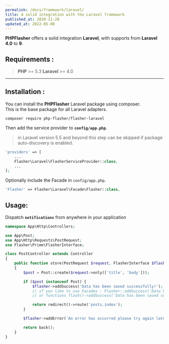 ```yaml
---
permalink: /docs/framework/laravel/
title: A solid integration with the Laravel framework
published_at: 2020-11-28
updated_at: 2022-05-08
---
```


**<span class="text-indigo-900">PHP<span class="text-indigo-500">Flasher</span></span>** offers a solid integration <i class="fa-brands fa-laravel text-red-900 fa-xl"></i> **Laravel**, with supports from **Laravel**  **4.0** to **9**.

## <i class="fa-duotone fa-list-radio"></i> Requirements :

> <i class="fa-brands fa-php fa-2xl text-blue-900 mr-1 mb-1"></i> **PHP** >= 5.3
> <i class="fa-brands fa-laravel fa-2xl text-red-900 mr-1 ml-4"></i> **Laravel** >= 4.0

---

## <i class="fa-duotone fa-list-radio"></i> Installation :

You can install the **<span class="text-indigo-900">PHP<span class="text-indigo-500">Flasher</span></span>** Laravel package using composer.<br />
This is the base package for all Laravel adapters.

```shell
composer require php-flasher/flasher-laravel
```

Then add the service provider to **`config/app.php`**.

> in Laravel version 5.5 and beyond this step can be skipped if package auto-discovery is enabled.

```php
'providers' => [
    ...
    Flasher\Laravel\FlasherServiceProvider::class,
    ...
];
```

Optionally include the Facade in `config/app.php`.

```php
'Flasher' => Flasher\Laravel\Facade\Flasher::class,
```

## <i class="fa-duotone fa-list-radio"></i> Usage:

Dispatch **`notifications`** from anywhere in your application

```php
namespace App\Http\Controllers;

use App\Post;
use App\Http\Requests\PostRequest;
use Flasher\Prime\FlasherInterface;

class PostController extends Controller
{
    public function store(PostRequest $request, FlasherInterface $flasher)
    {
        $post = Post::create($request->only(['title', 'body']));

        if ($post instanceof Post) {
            $flasher->addSuccess('Data has been saved successfully!');
            // if you like to use Facades : Flasher::addSuccess('Data has been saved successfully!');
            // or functions flash()->addSuccess('Data has been saved successfully!');

            return redirect()->route('posts.index');
        }

        $flasher->addError('An error has occurred please try again later.');

        return back();
    }
}
```
